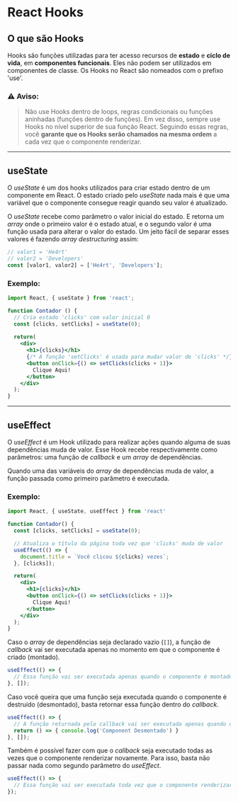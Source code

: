 # React Hooks

## O que são Hooks
Hooks são funções utilizadas para ter acesso recursos de **estado** e **ciclo de vida**, em **componentes funcionais**. Eles não podem ser utilizados em componentes de classe. Os Hooks no React são nomeados com o prefixo 'use'.

### ⚠ Aviso:
> Não use Hooks dentro de loops, regras condicionais ou funções aninhadas (funções dentro de funções). Em vez disso, sempre use Hooks no nível superior de sua função React. Seguindo essas regras, você **garante que os Hooks serão chamados na mesma ordem** a cada vez que o componente renderizar.

---

## useState
O *useState* é um dos hooks utilizados para criar estado dentro de um componente em React. O estado criado pelo *useState* nada mais é que uma variável que o componente consegue reagir quando seu valor é atualizado.

O *useState* recebe como parâmetro o valor inicial do estado. E retorna um *array* onde o primeiro valor é o estado atual, e o segundo valor é uma função usada para alterar o valor do estado. Um jeito fácil de separar esses valores é fazendo *array destructuring* assim:
```js
// valor1 = 'He4rt'
// valor2 = 'Developers'
const [valor1, valor2] = ['He4rt', 'Developers'];
```

### Exemplo:
```jsx
import React, { useState } from 'react';

function Contador () {
  // Cria estado 'clicks' com valor inicial 0
  const [clicks, setClicks] = useState(0);
  
  return(
    <div>
      <h1>{clicks}</h1>
      {/* A função 'setClicks' é usada para mudar valor de 'clicks' */}
      <button onClick={() => setClicks(clicks + 1)}>
        Clique Aqui!
      </button>
    </div>
  );
}
```

---

## useEffect
O *useEffect* é um Hook utilizado para realizar ações quando alguma de suas dependências muda de valor. Esse Hook recebe respectivamente como parâmetros: uma função de *callback* e um *array* de dependências.

Quando uma das variáveis do *array* de dependências muda de valor, a função passada como primeiro parâmetro é executada.

### Exemplo:
```jsx
import React, { useState, useEffect } from 'react'

function Contador() {
  const [clicks, setClicks] = useState(0);

  // Atualiza o título da página toda vez que 'clicks' muda de valor
  useEffect(() => {
    document.title = `Você clicou ${clicks} vezes`;
  }, [clicks]);

  return(
    <div>
      <h1>{clicks}</h1>
      <button onClick={() => setClicks(clicks + 1)}>
        Clique Aqui!
      </button>
    </div>
  );
}
```

Caso o *array* de dependências seja declarado vazio (`[]`), a função de *callback* vai ser executada apenas no momento em que o componente é criado (montado).
```jsx
useEffect(() => {
  // Essa função vai ser executada apenas quando o componente é montado.
}, []);
```

Caso você queira que uma função seja executada quando o componente é destruído (desmontado), basta retornar essa função dentro do *callback*.
```jsx
useEffect(() => {
  // A função returnada pelo callback vai ser executada apenas quando o componente for desmontado.
  return () => { console.log('Component Desmontado') }
}, []);
```

Também é possível fazer com que o *callback* seja executado todas as vezes que o componente renderizar novamente. Para isso, basta não passar nada como segundo parâmetro do *useEffect*.
```jsx
useEffect(() => {
  // Essa função vai ser executada toda vez que o componente renderizar.
});
```
